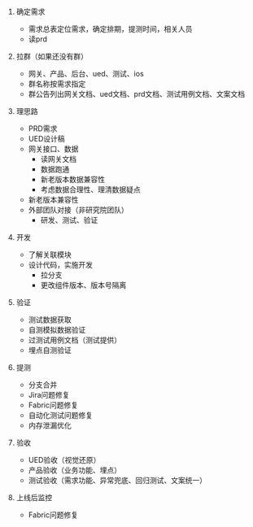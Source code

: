 #

1. 确定需求
   - 需求总表定位需求，确定排期，提测时间，相关人员
   - 读prd

2. 拉群（如果还没有群）
   - 网关、产品、后台、ued、测试、ios
   - 群名称按需求指定
   - 群公告列出网关文档、ued文档、prd文档、测试用例文档、文案文档

3. 理思路
    - PRD需求
    - UED设计稿
    - 网关接口、数据
        - 读网关文档
        - 数据跑通
        - 新老版本数据兼容性
        - 考虑数据合理性、理清数据疑点
    - 新老版本兼容性
    - 外部团队对接（非研究院团队）
        - 研发、测试、验证

4. 开发
    - 了解关联模块
    - 设计代码，实施开发
        - 拉分支
        - 更改组件版本、版本号隔离

5. 验证
    - 测试数据获取
    - 自测模拟数据验证
    - 过测试用例文档（测试提供）
    - 埋点自测验证

6. 提测
    - 分支合并
    - Jira问题修复
    - Fabric问题修复
    - 自动化测试问题修复
    - 内存泄漏优化

7. 验收
    - UED验收（视觉还原）
    - 产品验收（业务功能、埋点）
    - 测试验收（需求功能、异常兜底、回归测试、文案统一）

8. 上线后监控
    - Fabric问题修复
